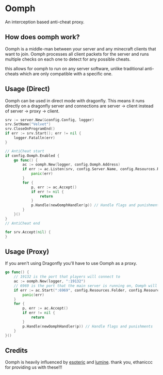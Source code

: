 # Oomph
An interception based anti-cheat proxy.

## How does oomph work?
Oomph is a middle-man between your server and any minecraft clients that want to join. Oomph processes all client packets
for the server and runs multiple checks on each one to detect for any possible cheats.

this allows for oomph to run on any server software, unlike traditional anti-cheats which are only compatible with a
specific one.

## Usage (Direct)
Oomph can be used in direct mode with dragonfly. This means it runs directly on a dragonfly server 
and connections are server -> client instead of server -> proxy -> client.
```go
srv := server.New(&config.Config, logger)
srv.SetName("Velvet")
srv.CloseOnProgramEnd()
if err := srv.Start(); err != nil {
    logger.Fatalln(err)
}

// AntiCheat start
if config.Oomph.Enabled {
    go func() {
        ac := oomph.New(logger, config.Oomph.Address)
        if err := ac.Listen(srv, config.Server.Name, config.Resources.Required); err != nil {
            panic(err)
        }
        for {
            p, err := ac.Accept()
            if err != nil {
                return
            }
            p.Handle(newOomphHandler(p)) // Handle flags and punishments
        }
    }()
}
// AntiCheat end

for srv.Accept(nil) {
}
```

## Usage (Proxy)
If you aren't using Dragonfly you'll have to use Oomph as a proxy.
```go
go func() {
    // 19132 is the port that players will connect to
    ac := oomph.New(logger, ":19132")
    // 6969 is the port that the main server is running on, Oomph will redirect players to this address.
    if err := ac.Start(":6969", config.Resources.Folder, config.Resources.Required); err != nil {
        panic(err)
    }
    for {
        p, err := ac.Accept()
        if err != nil {
            return
        }
        p.Handle(newOomphHandler(p)) // Handle flags and punishments
    }
}()
```

## Credits
Oomph is heavily influenced by [esoteric](https://github.com/ethaniccc/Esoteric) and [lumine](https://github.com/ethaniccc/Lumine).
thank you, ethaniccc for providing us with these!!!
